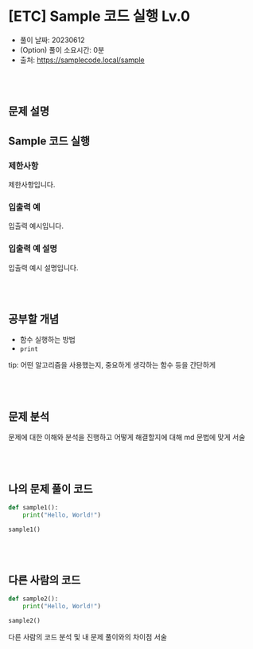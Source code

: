 # [ETC] Sample 코드 실행 Lv.0

- 풀이 날짜: 20230612
- (Option) 풀이 소요시간: 0분
- 출처: https://samplecode.local/sample

<br />
<br />

## 문제 설명

## Sample 코드 실행

### 제한사항

제한사항입니다.

### 입출력 예

입출력 예시입니다.

### 입출력 예 설명

입출력 예시 설명입니다.

<br />
<br />

## 공부할 개념

- 함수 실행하는 방법
- `print`

tip: 어떤 알고리즘을 사용했는지, 중요하게 생각하는 함수 등을 간단하게

<br />
<br />

## 문제 분석

문제에 대한 이해와 분석을 진행하고 어떻게 해결할지에 대해 md 문법에 맞게 서술

<br />
<br />

## 나의 문제 풀이 코드

```python
def sample1():
    print("Hello, World!")

sample1()
```

<br />
<br />

## 다른 사람의 코드

```python
def sample2():
    print("Hello, World!")

sample2()
```

다른 사람의 코드 분석 및 내 문제 풀이와의 차이점 서술
